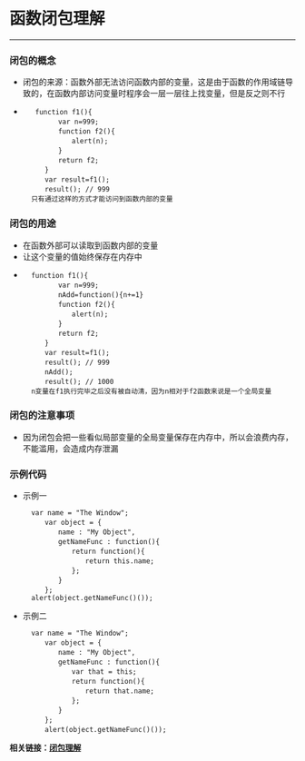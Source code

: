 # 函数闭包理解
---
### 闭包的概念
* 闭包的来源：函数外部无法访问函数内部的变量，这是由于函数的作用域链导致的，在函数内部访问变量时程序会一层一层往上找变量，但是反之则不行
* 
		 function f1(){
		　　　　var n=999;
		　　　　function f2(){
		　　　　　　alert(n); 
		　　　　}
		　　　　return f2;
		　　}
		　　var result=f1();
		　　result(); // 999
		只有通过这样的方式才能访问到函数内部的变量
### 闭包的用途
* 在函数外部可以读取到函数内部的变量
* 让这个变量的值始终保存在内存中
* 
		function f1(){
		　　　　var n=999;
		　　　　nAdd=function(){n+=1}
		　　　　function f2(){
		　　　　　　alert(n);
		　　　　}
		　　　　return f2;
		　　}
		　　var result=f1();
		　　result(); // 999
		　　nAdd();
		　　result(); // 1000
		n变量在f1执行完毕之后没有被自动清，因为n相对于f2函数来说是一个全局变量
### 闭包的注意事项
* 因为闭包会把一些看似局部变量的全局变量保存在内存中，所以会浪费内存，不能滥用，会造成内存泄漏
### 示例代码
+ 示例一

		var name = "The Window";
		　　var object = {
		　　　　name : "My Object",
		　　　　getNameFunc : function(){
		　　　　　　return function(){
		　　　　　　　　return this.name;
		　　　　　　};
		　　　　}
		　　};
		alert(object.getNameFunc()());
+ 示例二

		var name = "The Window";
		　　var object = {
		　　　　name : "My Object",
		　　　　getNameFunc : function(){
		　　　　　　var that = this;
		　　　　　　return function(){
		　　　　　　　　return that.name;
		　　　　　　};
		　　　　}
		　　};
		　　alert(object.getNameFunc()());
**相关链接：[闭包理解](http://www.ruanyifeng.com/blog/2009/08/learning_javascript_closures.html)**